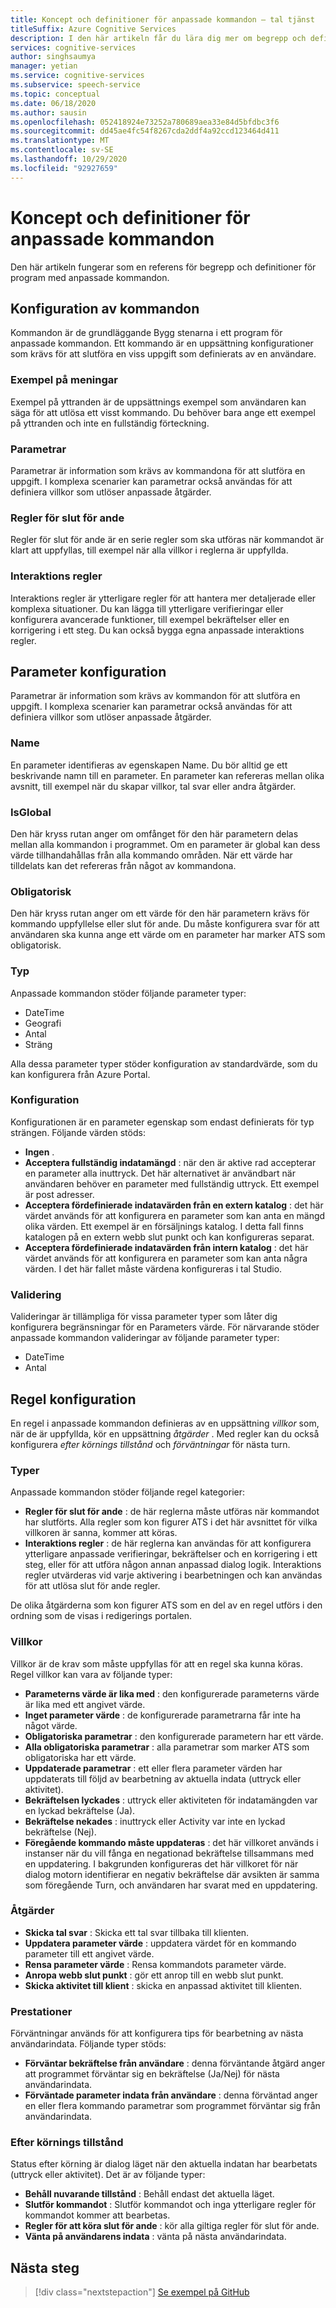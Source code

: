 ```yaml
---
title: Koncept och definitioner för anpassade kommandon – tal tjänst
titleSuffix: Azure Cognitive Services
description: I den här artikeln får du lära dig mer om begrepp och definitioner för program med anpassade kommandon.
services: cognitive-services
author: singhsaumya
manager: yetian
ms.service: cognitive-services
ms.subservice: speech-service
ms.topic: conceptual
ms.date: 06/18/2020
ms.author: sausin
ms.openlocfilehash: 052418924e73252a780689aea33e84d5bfdbc3f6
ms.sourcegitcommit: dd45ae4fc54f8267cda2ddf4a92ccd123464d411
ms.translationtype: MT
ms.contentlocale: sv-SE
ms.lasthandoff: 10/29/2020
ms.locfileid: "92927659"
---
```

# <a name="custom-commands-concepts-and-definitions"></a>Koncept och definitioner för anpassade kommandon

Den här artikeln fungerar som en referens för begrepp och definitioner för program med anpassade kommandon.

## <a name="commands-configuration"></a>Konfiguration av kommandon
Kommandon är de grundläggande Bygg stenarna i ett program för anpassade kommandon. Ett kommando är en uppsättning konfigurationer som krävs för att slutföra en viss uppgift som definierats av en användare.

### <a name="example-sentences"></a>Exempel på meningar
Exempel på yttranden är de uppsättnings exempel som användaren kan säga för att utlösa ett visst kommando. Du behöver bara ange ett exempel på yttranden och inte en fullständig förteckning. 

### <a name="parameters"></a>Parametrar
Parametrar är information som krävs av kommandona för att slutföra en uppgift. I komplexa scenarier kan parametrar också användas för att definiera villkor som utlöser anpassade åtgärder.

### <a name="completion-rules"></a>Regler för slut för ande
Regler för slut för ande är en serie regler som ska utföras när kommandot är klart att uppfyllas, till exempel när alla villkor i reglerna är uppfyllda.

### <a name="interaction-rules"></a>Interaktions regler
Interaktions regler är ytterligare regler för att hantera mer detaljerade eller komplexa situationer. Du kan lägga till ytterligare verifieringar eller konfigurera avancerade funktioner, till exempel bekräftelser eller en korrigering i ett steg. Du kan också bygga egna anpassade interaktions regler.

## <a name="parameters-configuration"></a>Parameter konfiguration

Parametrar är information som krävs av kommandon för att slutföra en uppgift. I komplexa scenarier kan parametrar också användas för att definiera villkor som utlöser anpassade åtgärder.

### <a name="name"></a>Name
En parameter identifieras av egenskapen Name. Du bör alltid ge ett beskrivande namn till en parameter. En parameter kan refereras mellan olika avsnitt, till exempel när du skapar villkor, tal svar eller andra åtgärder.
 
### <a name="isglobal"></a>IsGlobal
Den här kryss rutan anger om omfånget för den här parametern delas mellan alla kommandon i programmet. Om en parameter är global kan dess värde tillhandahållas från alla kommando områden. När ett värde har tilldelats kan det refereras från något av kommandona. 

### <a name="required"></a>Obligatorisk
Den här kryss rutan anger om ett värde för den här parametern krävs för kommando uppfyllelse eller slut för ande. Du måste konfigurera svar för att användaren ska kunna ange ett värde om en parameter har marker ATS som obligatorisk.

### <a name="type"></a>Typ
Anpassade kommandon stöder följande parameter typer:

* DateTime
* Geografi
* Antal
* Sträng

Alla dessa parameter typer stöder konfiguration av standardvärde, som du kan konfigurera från Azure Portal.

### <a name="configuration"></a>Konfiguration
Konfigurationen är en parameter egenskap som endast definierats för typ strängen. Följande värden stöds:

* **Ingen** .
* **Acceptera fullständig indatamängd** : när den är aktive rad accepterar en parameter alla inuttryck. Det här alternativet är användbart när användaren behöver en parameter med fullständig uttryck. Ett exempel är post adresser.
* **Acceptera fördefinierade indatavärden från en extern katalog** : det här värdet används för att konfigurera en parameter som kan anta en mängd olika värden. Ett exempel är en försäljnings katalog. I detta fall finns katalogen på en extern webb slut punkt och kan konfigureras separat.
* **Acceptera fördefinierade indatavärden från intern katalog** : det här värdet används för att konfigurera en parameter som kan anta några värden. I det här fallet måste värdena konfigureras i tal Studio.


### <a name="validation"></a>Validering
Valideringar är tillämpliga för vissa parameter typer som låter dig konfigurera begränsningar för en Parameters värde. För närvarande stöder anpassade kommandon valideringar av följande parameter typer:

* DateTime
* Antal

## <a name="rules-configuration"></a>Regel konfiguration
En regel i anpassade kommandon definieras av en uppsättning *villkor* som, när de är uppfyllda, kör en uppsättning *åtgärder* . Med regler kan du också konfigurera *efter körnings tillstånd* och *förväntningar* för nästa turn.

### <a name="types"></a>Typer
Anpassade kommandon stöder följande regel kategorier:

* **Regler för slut för ande** : de här reglerna måste utföras när kommandot har slutförts. Alla regler som kon figurer ATS i det här avsnittet för vilka villkoren är sanna, kommer att köras. 
* **Interaktions regler** : de här reglerna kan användas för att konfigurera ytterligare anpassade verifieringar, bekräftelser och en korrigering i ett steg, eller för att utföra någon annan anpassad dialog logik. Interaktions regler utvärderas vid varje aktivering i bearbetningen och kan användas för att utlösa slut för ande regler.

De olika åtgärderna som kon figurer ATS som en del av en regel utförs i den ordning som de visas i redigerings portalen.

### <a name="conditions"></a>Villkor
Villkor är de krav som måste uppfyllas för att en regel ska kunna köras. Regel villkor kan vara av följande typer:

* **Parameterns värde är lika med** : den konfigurerade parameterns värde är lika med ett angivet värde.
* **Inget parameter värde** : de konfigurerade parametrarna får inte ha något värde.
* **Obligatoriska parametrar** : den konfigurerade parametern har ett värde.
* **Alla obligatoriska parametrar** : alla parametrar som marker ATS som obligatoriska har ett värde.
* **Uppdaterade parametrar** : ett eller flera parameter värden har uppdaterats till följd av bearbetning av aktuella indata (uttryck eller aktivitet).
* **Bekräftelsen lyckades** : uttryck eller aktiviteten för indatamängden var en lyckad bekräftelse (Ja).
* **Bekräftelse nekades** : inuttryck eller Activity var inte en lyckad bekräftelse (Nej).
* **Föregående kommando måste uppdateras** : det här villkoret används i instanser när du vill fånga en negationad bekräftelse tillsammans med en uppdatering. I bakgrunden konfigureras det här villkoret för när dialog motorn identifierar en negativ bekräftelse där avsikten är samma som föregående Turn, och användaren har svarat med en uppdatering.

### <a name="actions"></a>Åtgärder
* **Skicka tal svar** : Skicka ett tal svar tillbaka till klienten.
* **Uppdatera parameter värde** : uppdatera värdet för en kommando parameter till ett angivet värde.
* **Rensa parameter värde** : Rensa kommandots parameter värde.
* **Anropa webb slut punkt** : gör ett anrop till en webb slut punkt.
* **Skicka aktivitet till klient** : skicka en anpassad aktivitet till klienten.

### <a name="expectations"></a>Prestationer
Förväntningar används för att konfigurera tips för bearbetning av nästa användarindata. Följande typer stöds:

* **Förväntar bekräftelse från användare** : denna förväntande åtgärd anger att programmet förväntar sig en bekräftelse (Ja/Nej) för nästa användarindata.
* **Förväntade parameter indata från användare** : denna förväntad anger en eller flera kommando parametrar som programmet förväntar sig från användarindata.

### <a name="post-execution-state"></a>Efter körnings tillstånd
Status efter körning är dialog läget när den aktuella indatan har bearbetats (uttryck eller aktivitet). Det är av följande typer:

* **Behåll nuvarande tillstånd** : Behåll endast det aktuella läget.
* **Slutför kommandot** : Slutför kommandot och inga ytterligare regler för kommandot kommer att bearbetas.
* **Regler för att köra slut för ande** : kör alla giltiga regler för slut för ande.
* **Vänta på användarens indata** : vänta på nästa användarindata.



## <a name="next-steps"></a>Nästa steg

> [!div class="nextstepaction"]
> [Se exempel på GitHub](https://aka.ms/speech/cc-samples)
